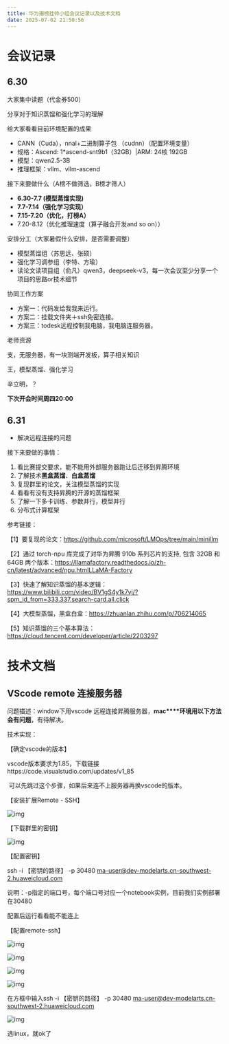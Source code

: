 ```yaml
---
title: 华为揭榜挂帅小组会议记录以及技术文档
date: 2025-07-02 21:50:56
---
```

# 会议记录

## 6.30

大家集中读题（代金券500）

分享对于知识蒸馏和强化学习的理解

给大家看看目前环境配置的成果

- CANN（Cuda），nnal+二进制算子包 （cudnn）（配置环境变量）
- 规格：Ascend: 1*ascend-snt9b1（32GB）|ARM: 24核 192GB
- 模型：qwen2.5-3B
- 推理框架：vllm、vllm-ascend

接下来要做什么（A榜不做筛选，B榜才筛人）

- **6.30-7.7 (模型蒸馏实现)**
- **7.7-7.14（****强化学习****实现）**
- **7.15-7.20（优化，打榜A）**
- 7.20-8.12（优化推理速度（算子融合开发and so on））

安排分工（大家暑假什么安排，是否需要调整）

- 模型蒸馏组（苏思远、张硕）
- 强化学习调参组（李特、方瑜）
- 读论文读项目组（俞凡）qwen3，deepseek-v3，每一次会议至少分享一个项目的思路or技术细节

协同工作方案

-    方案一：代码发给我我来运行。
-    方案二：挂载文件夹＋ssh免密连接。
-    方案三：todesk远程控制我电脑，我电脑连服务器。

老师资源

支，无服务器，有一块测端开发板，算子相关知识

王，模型蒸馏、强化学习

辛立明，？

**下次开会时间周四20:00**

## 6.31

- 解决远程连接的问题

接下来要做的事情：

1. 看比赛提交要求，能不能用外部服务器跑让后迁移到昇腾环境
2. 了解技术**黑盒蒸馏**、**白盒蒸馏**
3. 复现群里的论文，关注模型蒸馏的实现
4. 看看有没有支持昇腾的开源的蒸馏框架
5. 了解一下多卡训练、参数并行，模型并行
6. 分布式计算框架

参考链接：

【1】要复现的论文：https://github.com/microsoft/LMOps/tree/main/minillm

【2】通过 torch-npu 库完成了对华为昇腾 910b 系列芯片的支持, 包含 32GB 和 64GB 两个版本：https://llamafactory.readthedocs.io/zh-cn/latest/advanced/npu.htmlLLaMA-Factory 

【3】快速了解知识蒸馏的基本逻辑：https://www.bilibili.com/video/BV1gS4y1k7vj/?spm_id_from=333.337.search-card.all.click

【4】大模型蒸馏，黑盒白盒：https://zhuanlan.zhihu.com/p/706214065

【5】知识蒸馏的三个基本算法：https://cloud.tencent.com/developer/article/2203297

# 技术文档

## VScode remote 连接服务器

问题描述：window下用vscode 远程连接昇腾服务器，**mac****环境用以下方法会有问题**，有待解决。

技术实现：

【确定vscode的版本】

​     vscode版本要求为1.85，下载链接https://code.visualstudio.com/updates/v1_85

​     可以先跳过这个步骤，如果后来连不上服务器再换vscode的版本。

【安装扩展Remote - SSH】

![img](https://wcn9wp389ugs.feishu.cn/space/api/box/stream/download/asynccode/?code=MDhhMjAyMGU1YmYyMjE0N2RlMjhkMDRjMDE2MDJlOTZfR0M5TnVXeHRtV0ZYbGZCUGVyWFd2OGw2alFHVGtqSEhfVG9rZW46VU85SWJhMnBnb1JyRkp4YURreGNsSkRKbjdkXzE3NTE0NjQxNjA6MTc1MTQ2Nzc2MF9WNA)

【下载群里的密钥】

![img](https://wcn9wp389ugs.feishu.cn/space/api/box/stream/download/asynccode/?code=ZDhlNjJhNjc1MjE0OGQyNDkyY2UzNDc0YTRlODI1ZGJfWmpGeGthWkJHajdyTjVsVnBJN3puZG04RHNibTdSTHBfVG9rZW46WGdKUGJGRlBxbzg2emZ4dXRRZmNqRjZTbnd1XzE3NTE0NjQxNjA6MTc1MTQ2Nzc2MF9WNA)

【配置密钥】

ssh -i 【密钥的路径】 -p 30480 ma-user@dev-modelarts.cn-southwest-2.huaweicloud.com

说明：-p指定的端口号，每个端口号对应一个notebook实例，目前我们实例部署在30480

配置后运行看看能不能连上

【配置remote-ssh】

![img](https://wcn9wp389ugs.feishu.cn/space/api/box/stream/download/asynccode/?code=ZDAzMDZhOTM1NDNkODA3M2I5M2VjNjA5YmExZmE2ZWJfWFFEVnk3dVZXV3p1TzJQaE5pcGNoSDhPZFZJUG1ZbkdfVG9rZW46V2ZHbGI5SUZDb0xCOWJ4TDZTVmMxcXpxblJlXzE3NTE0NjQxNjA6MTc1MTQ2Nzc2MF9WNA)

![img](https://wcn9wp389ugs.feishu.cn/space/api/box/stream/download/asynccode/?code=ODE2YzFhYTBlNTdiYjZhYjJkNTNhZmM2ZGU3NzViMmRfNHdTSDFGOUFvRUZzdTFKOVFRa1liS2poeU5MN2RKZDFfVG9rZW46UmZJbGJEeU9sb1FhUFR4T3VmeGM1QVRiblZkXzE3NTE0NjQxNjA6MTc1MTQ2Nzc2MF9WNA)

![img](https://wcn9wp389ugs.feishu.cn/space/api/box/stream/download/asynccode/?code=ZmQ2YTRjMWNkYzBkYmEwMWNhNDg0ODAwY2E2M2RmNTJfTVVGNGFUcjRFanhmRkVITzBBSE1JYjFQZTlKaUViSEVfVG9rZW46T3M2V2Jla1ZPb1V6b0l4RVd6SWNQSVZXbnVkXzE3NTE0NjQxNjA6MTc1MTQ2Nzc2MF9WNA)

![img](https://wcn9wp389ugs.feishu.cn/space/api/box/stream/download/asynccode/?code=MWExNTdhNTA4OWEwNWU0NjgxMTA0MTUyODc0YzdhZDdfMnM0ME02WnprNTFNbGNxb2RrNVZ2VlRRMVJSUUd2MDNfVG9rZW46UHJZMGJqZ3Z2b0lEZGx4dFhIbmNkZ2x4bk5lXzE3NTE0NjQxNjA6MTc1MTQ2Nzc2MF9WNA)

在方框中输入ssh -i 【密钥的路径】 -p 30480 ma-user@dev-modelarts.cn-southwest-2.huaweicloud.com

![img](https://wcn9wp389ugs.feishu.cn/space/api/box/stream/download/asynccode/?code=ZTM0YzMyM2EwMWE1OWM4YzcwYTRiODg2OTcyZjAyMmJfVjFRbVVtbXRoMXBLQnBvR3M1VVl1OUxGcUl6MVRZY05fVG9rZW46WDRjR2JwQ2lubzVaOGl4elJMdmNBZHNMbmhnXzE3NTE0NjQxNjA6MTc1MTQ2Nzc2MF9WNA)

选linux，就ok了